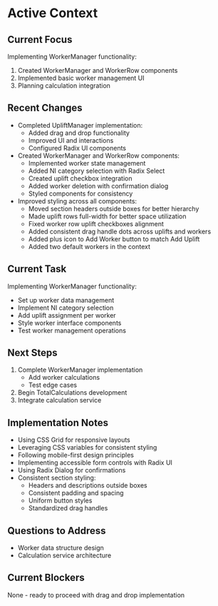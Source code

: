 # Active Context

## Current Focus

Implementing WorkerManager functionality:

1. Created WorkerManager and WorkerRow components
2. Implemented basic worker management UI
3. Planning calculation integration

## Recent Changes

- Completed UpliftManager implementation:
  - Added drag and drop functionality
  - Improved UI and interactions
  - Configured Radix UI components
- Created WorkerManager and WorkerRow components:
  - Implemented worker state management
  - Added NI category selection with Radix Select
  - Created uplift checkbox integration
  - Added worker deletion with confirmation dialog
  - Styled components for consistency
- Improved styling across all components:
  - Moved section headers outside boxes for better hierarchy
  - Made uplift rows full-width for better space utilization
  - Fixed worker row uplift checkboxes alignment
  - Added consistent drag handle dots across uplifts and workers
  - Added plus icon to Add Worker button to match Add Uplift
  - Added two default workers in the context

## Current Task

Implementing WorkerManager functionality:

- Set up worker data management
- Implement NI category selection
- Add uplift assignment per worker
- Style worker interface components
- Test worker management operations

## Next Steps

1. Complete WorkerManager implementation
   - Add worker calculations
   - Test edge cases
2. Begin TotalCalculations development
3. Integrate calculation service

## Implementation Notes

- Using CSS Grid for responsive layouts
- Leveraging CSS variables for consistent styling
- Following mobile-first design principles
- Implementing accessible form controls with Radix UI
- Using Radix Dialog for confirmations
- Consistent section styling:
  - Headers and descriptions outside boxes
  - Consistent padding and spacing
  - Uniform button styles
  - Standardized drag handles

## Questions to Address

- Worker data structure design
- Calculation service architecture

## Current Blockers

None - ready to proceed with drag and drop implementation
